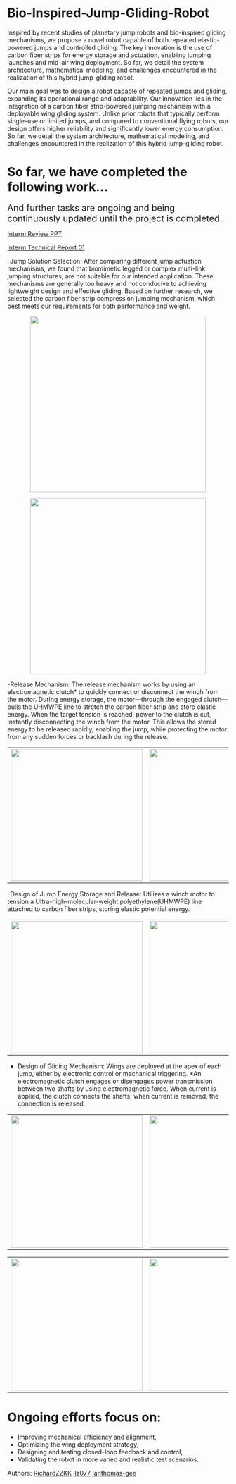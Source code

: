# Bio-Inspired-Jump-Gliding-Robot

Inspired by recent studies of planetary jump robots and bio-inspired gliding mechanisms, we propose a novel robot capable of both repeated elastic-powered jumps and controlled gliding. The key innovation is the use of carbon fiber strips for energy storage and actuation, enabling jumping launches and mid-air wing deployment. So far, we detail the system architecture, mathematical modeling, and challenges encountered in the realization of this hybrid jump-gliding robot.

Our main goal was to design a robot capable of repeated jumps and gliding, expanding its operational range and adaptability. Our innovation lies in the integration of a carbon fiber strip-powered jumping mechanism with a deployable wing gliding system. Unlike prior robots that typically perform single-use or limited jumps, and compared to conventional flying robots, our design offers higher reliability and significantly lower energy consumption. So far, we detail the system architecture, mathematical modeling, and challenges encountered in the realization of this hybrid jump-gliding robot.

# So far, we have completed the following work...

<span style="font-size:20px;">And further tasks are ongoing and being continuously updated until the project is completed.</span>

[Interm Review PPT](https://sutdapac-my.sharepoint.com/:p:/g/personal/zheng_zhang_mymail_sutd_edu_sg/EfePilspKQ1Gtsf8nFOdvJUBf0UiOSyuQf-EtbSmFA2OlQ?e=6Rr0wn)

[Interm Technical Report 01](https://github.com/RichardZZKK/Bio-Inspired-Jump-Gliding-Robot/blob/main/Interim%20Technical%20Report%2001.pdf)

-Jump Solution Selection: After comparing different jump actuation mechanisms, we found that biomimetic legged or complex multi-link jumping structures, are not suitable for our intended application. These mechanisms are generally too heavy and not conducive to achieving lightweight design and effective gliding. Based on further research, we selected the carbon fiber strip compression jumping mechanism, which best meets our requirements for both performance and weight.

<p align="center">
  <img src="https://github.com/user-attachments/assets/2d52d127-d98d-43d5-9bd7-6597bf022ba3" width="400"/>
</p>
<p align="center">
  <img src="https://github.com/user-attachments/assets/4d4eb47f-471b-48c0-a799-86d488b92b12" width="400"/>
</p>


-Release Mechanism: The release mechanism works by using an electromagnetic clutch* to quickly connect or disconnect the winch from the motor. During energy storage, the motor—through the engaged clutch—pulls the UHMWPE line to stretch the carbon fiber strip and store elastic energy. When the target tension is reached, power to the clutch is cut, instantly disconnecting the winch from the motor. This allows the stored energy to be released rapidly, enabling the jump, while protecting the motor from any sudden forces or backlash during the release.
<div align="center">
<table>
  <tr>
    <td>
      <img src="https://github.com/user-attachments/assets/694cafcb-d208-42c9-b6f4-f1b8d906e2ee" width="300"/>
    </td>
    <td>
      <img src="https://github.com/user-attachments/assets/488834de-d14c-49c0-b084-9160e2fba12f" width="300"/>
    </td>
  </tr>
</table>
</div>


-Design of Jump Energy Storage and Release: Utilizes a winch motor to tension a Ultra-high-molecular-weight polyethylene(UHMWPE) line attached to carbon fiber strips, storing elastic potential energy. 
<div align="center">
<table>
  <tr>
    <td>
      <img src="https://github.com/user-attachments/assets/f08731ea-73bc-4b44-99e7-35be05216e1c" width="300"/>
    </td>
    <td>
      <img src="https://github.com/user-attachments/assets/ce0810af-a8b4-4da1-b6ea-74f0b9d5a3af" width="300"/>
    </td>
  </tr>
</table>
</div>


- Design of Gliding Mechanism: Wings are deployed at the apex of each jump, either by electronic control or mechanical triggering.
*An electromagnetic clutch engages or disengages power transmission between two shafts by using electromagnetic force. When current is applied, the clutch connects the shafts; when current is removed, the connection is released.
<div align="center">
<table>
  <tr>
    <td>
      <img src="https://github.com/user-attachments/assets/23fe3522-b2e0-4b5b-9c85-6e9ccd3a104b" width="300"/>
    </td>
    <td>
      <img src="https://github.com/user-attachments/assets/8002e049-6982-4139-b69c-9269329fd793" width="300"/>
    </td>
  </tr>
</table>
</div>

<div align="center">
<table>
  <tr>
    <td>
      <img src="https://github.com/user-attachments/assets/1dbb64f0-a2ee-43ea-8911-7763eb12b03b" width="300"/>
    </td>
    <td>
      <img src="https://github.com/user-attachments/assets/e19473eb-4e7b-43fd-a649-bb6782251436" width="300"/>
    </td>
  </tr>
</table>
</div>

# Ongoing efforts focus on: 
* Improving mechanical efficiency and alignment, 
* Optimizing the wing deployment strategy, 
* Designing and testing closed-loop feedback and control, 
* Validating the robot in more varied and realistic test scenarios.


Authors:
[RichardZZKK](url)
[llz077](url)
[Ianthomas-gee](url)
